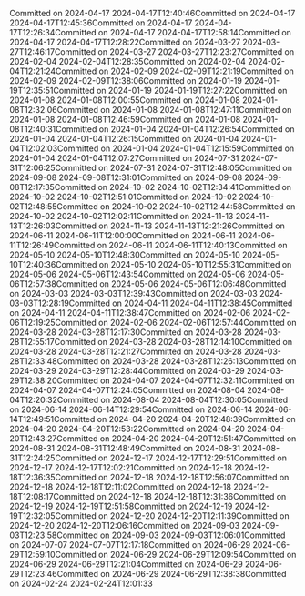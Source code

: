 Committed on 2024-04-17 2024-04-17T12:40:46Committed on 2024-04-17 2024-04-17T12:45:36Committed on 2024-04-17 2024-04-17T12:26:34Committed on 2024-04-17 2024-04-17T12:58:14Committed on 2024-04-17 2024-04-17T12:28:22Committed on 2024-03-27 2024-03-27T12:46:17Committed on 2024-03-27 2024-03-27T12:23:27Committed on 2024-02-04 2024-02-04T12:28:35Committed on 2024-02-04 2024-02-04T12:21:24Committed on 2024-02-09 2024-02-09T12:21:19Committed on 2024-02-09 2024-02-09T12:38:06Committed on 2024-01-19 2024-01-19T12:35:51Committed on 2024-01-19 2024-01-19T12:27:22Committed on 2024-01-08 2024-01-08T12:00:55Committed on 2024-01-08 2024-01-08T12:32:06Committed on 2024-01-08 2024-01-08T12:47:11Committed on 2024-01-08 2024-01-08T12:46:59Committed on 2024-01-08 2024-01-08T12:40:31Committed on 2024-01-04 2024-01-04T12:26:54Committed on 2024-01-04 2024-01-04T12:26:15Committed on 2024-01-04 2024-01-04T12:02:03Committed on 2024-01-04 2024-01-04T12:15:59Committed on 2024-01-04 2024-01-04T12:07:27Committed on 2024-07-31 2024-07-31T12:06:25Committed on 2024-07-31 2024-07-31T12:48:05Committed on 2024-09-08 2024-09-08T12:31:01Committed on 2024-09-08 2024-09-08T12:17:35Committed on 2024-10-02 2024-10-02T12:34:41Committed on 2024-10-02 2024-10-02T12:51:01Committed on 2024-10-02 2024-10-02T12:48:55Committed on 2024-10-02 2024-10-02T12:44:58Committed on 2024-10-02 2024-10-02T12:02:11Committed on 2024-11-13 2024-11-13T12:26:03Committed on 2024-11-13 2024-11-13T12:21:26Committed on 2024-06-11 2024-06-11T12:00:00Committed on 2024-06-11 2024-06-11T12:26:49Committed on 2024-06-11 2024-06-11T12:40:13Committed on 2024-05-10 2024-05-10T12:48:30Committed on 2024-05-10 2024-05-10T12:40:36Committed on 2024-05-10 2024-05-10T12:55:31Committed on 2024-05-06 2024-05-06T12:43:54Committed on 2024-05-06 2024-05-06T12:57:38Committed on 2024-05-06 2024-05-06T12:06:48Committed on 2024-03-03 2024-03-03T12:39:43Committed on 2024-03-03 2024-03-03T12:28:19Committed on 2024-04-11 2024-04-11T12:38:45Committed on 2024-04-11 2024-04-11T12:38:47Committed on 2024-02-06 2024-02-06T12:19:25Committed on 2024-02-06 2024-02-06T12:57:44Committed on 2024-03-28 2024-03-28T12:17:30Committed on 2024-03-28 2024-03-28T12:55:17Committed on 2024-03-28 2024-03-28T12:14:10Committed on 2024-03-28 2024-03-28T12:21:27Committed on 2024-03-28 2024-03-28T12:33:48Committed on 2024-03-28 2024-03-28T12:26:13Committed on 2024-03-29 2024-03-29T12:28:44Committed on 2024-03-29 2024-03-29T12:38:20Committed on 2024-04-07 2024-04-07T12:32:11Committed on 2024-04-07 2024-04-07T12:24:05Committed on 2024-08-04 2024-08-04T12:20:32Committed on 2024-08-04 2024-08-04T12:30:05Committed on 2024-06-14 2024-06-14T12:29:54Committed on 2024-06-14 2024-06-14T12:49:51Committed on 2024-04-20 2024-04-20T12:48:39Committed on 2024-04-20 2024-04-20T12:53:22Committed on 2024-04-20 2024-04-20T12:43:27Committed on 2024-04-20 2024-04-20T12:51:47Committed on 2024-08-31 2024-08-31T12:48:49Committed on 2024-08-31 2024-08-31T12:24:25Committed on 2024-12-17 2024-12-17T12:29:51Committed on 2024-12-17 2024-12-17T12:02:21Committed on 2024-12-18 2024-12-18T12:36:35Committed on 2024-12-18 2024-12-18T12:56:07Committed on 2024-12-18 2024-12-18T12:11:02Committed on 2024-12-18 2024-12-18T12:08:17Committed on 2024-12-18 2024-12-18T12:31:36Committed on 2024-12-19 2024-12-19T12:51:58Committed on 2024-12-19 2024-12-19T12:32:05Committed on 2024-12-20 2024-12-20T12:11:39Committed on 2024-12-20 2024-12-20T12:06:16Committed on 2024-09-03 2024-09-03T12:23:58Committed on 2024-09-03 2024-09-03T12:06:01Committed on 2024-07-07 2024-07-07T12:17:18Committed on 2024-06-29 2024-06-29T12:59:10Committed on 2024-06-29 2024-06-29T12:09:54Committed on 2024-06-29 2024-06-29T12:21:04Committed on 2024-06-29 2024-06-29T12:23:46Committed on 2024-06-29 2024-06-29T12:38:38Committed on 2024-02-24 2024-02-24T12:01:33